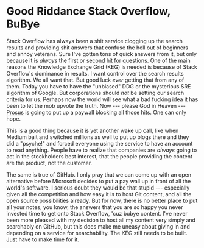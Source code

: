 # Good Riddance Stack Overflow, BuBye

Stack Overflow has always been a shit service clogging up the search
results and providing shit answers that confuse the hell out of
beginners and annoy veterans. Sure I've gotten tons of quick answers
from it, but only because it is *always* the first or second hit for
questions. One of the main reasons the Knowledge Exchange Grid (KEG) is
needed is because of Stack Overflow's dominance in results. I want
control over the search results algorithm. We all want that. But good
luck *ever* getting that from any of them. Today you have to have the
"unbiased" DDG or the mysterious SRE algorithm of Google. But
corporations should *not* be setting our search criteria for us. Perhaps
now the world will see what a bad fucking idea it has been to let the
mob upvote the truth. Now --- please God in Heaven --- [Prosus] is going
to put up a paywall blocking all those hits. One can only hope.

[Prosus]: <https://www.thetechee.com/2020/12/similarweb-aiming-for-2021-ipo-report.html>

This is a good thing because it is yet another wake up call, like when
Medium bait and switched millions as well to put up blogs there and
they did a "psyche!" and forced everyone using the service to have an
account to read anything. People have to realize that companies are
*always* going to act in the stockholders best interest, that the people
providing the content are the product, not the customer.

The same is true of GitHub. I only pray that we can come up with an open
alternative before Microsoft decides to put a pay wall up in front of
all the world's software. I serious doubt they would be that stupid ---
especially given all the competition and how easy it is to host Git
content, and all the open source possibilities already. But for now,
there is no better place to put all your notes, you know, the answers
that you are so happy you never invested time to get onto Stack
Overflow, 'cuz bubye content. I've never been more pleased with my
decision to host all my content very simply and searchably on GitHub,
but this does make me uneasy about giving in and depending on a service
for searchability. The KEG still needs to be built. Just have to make
time for it.
